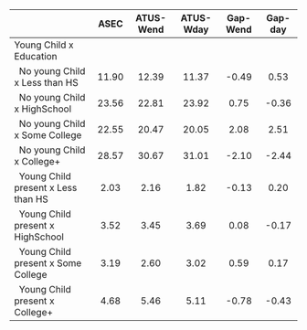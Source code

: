 
|                      |         ASEC |    ATUS-Wend |    ATUS-Wday |     Gap-Wend |      Gap-day |
| -------------------- | :----------: | :----------: | :----------: | :----------: | :----------: |
| Young Child x Education |              |              |              |              |              |
| &nbsp;&nbsp;No young Child x Less than HS |        11.90 |        12.39 |        11.37 |        -0.49 |         0.53 |
| &nbsp;&nbsp;No young Child x HighSchool |        23.56 |        22.81 |        23.92 |         0.75 |        -0.36 |
| &nbsp;&nbsp;No young Child x Some College |        22.55 |        20.47 |        20.05 |         2.08 |         2.51 |
| &nbsp;&nbsp;No young Child x College+ |        28.57 |        30.67 |        31.01 |        -2.10 |        -2.44 |
| &nbsp;&nbsp;Young Child present x Less than HS |         2.03 |         2.16 |         1.82 |        -0.13 |         0.20 |
| &nbsp;&nbsp;Young Child present x HighSchool |         3.52 |         3.45 |         3.69 |         0.08 |        -0.17 |
| &nbsp;&nbsp;Young Child present x Some College |         3.19 |         2.60 |         3.02 |         0.59 |         0.17 |
| &nbsp;&nbsp;Young Child present x College+ |         4.68 |         5.46 |         5.11 |        -0.78 |        -0.43 |

